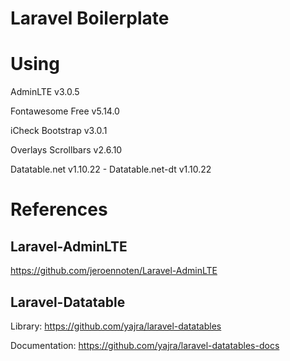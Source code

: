 # Laravel Boilerplate

# Using
AdminLTE v3.0.5

Fontawesome Free v5.14.0

iCheck Bootstrap v3.0.1

Overlays Scrollbars v2.6.10

Datatable.net v1.10.22 - Datatable.net-dt v1.10.22

# References
## Laravel-AdminLTE
https://github.com/jeroennoten/Laravel-AdminLTE

## Laravel-Datatable
Library:
https://github.com/yajra/laravel-datatables

Documentation:
https://github.com/yajra/laravel-datatables-docs
